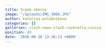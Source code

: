 ```yaml
---
title: Srpek obecný
image: "/uploads/IMG_3066.JPG"
author: katerina-polednikova
categories: []
galleries: slash-news-slash-rozkvetla-vinice
position: 43
date: '2016-08-26 13:38:13 +0000'
---
```

